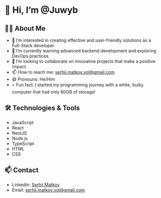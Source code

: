 # 👋 Hi, I’m @Juwyb

## 👨‍💻 About Me
- 👀 I’m interested in creating effective and user-friendly solutions as a Full-Stack developer.
- 🌱 I’m currently learning advanced backend development and exploring DevOps practices.
- 💞️ I’m looking to collaborate on innovative projects that make a positive impact.
- 📫 How to reach me: [serhii.matkov.vol@gmail.com](mailto:serhii.matkov.vol@gmail.com)
- 😄 Pronouns: He/Him
- ⚡ Fun fact: I started my programming journey with a white, bulky computer that had only 60GB of storage!

## 🛠 Technologies & Tools
- JavaScript
- React
- NestJS
- Node.js
- TypeScript
- HTML
- CSS

<!-- ## 📈 GitHub Stats
![Juwyb's GitHub stats](https://github-readme-stats.vercel.app/api?username=Juwyb&show_icons=true&theme=radical)
-->
## 📫 Contact
- LinkedIn: [Serhii Matkov]([https://www.linkedin.com/in/yourprofile](https://www.linkedin.com/in/serhii-matkov-b68b56183/))
- Email: [serhii.matkov.vol@gmail.com](mailto:serhii.matkov.vol@gmail.com)

<!---
Juwyb/Juwyb is a ✨ special ✨ repository because its `README.md` (this file) appears on your GitHub profile.
You can click the Preview link to take a look at your changes.
--->

